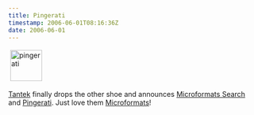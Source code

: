 ```yaml
---
title: Pingerati
timestamp: 2006-06-01T08:16:36Z
date: 2006-06-01
---
```


<a href="http://pingerati.net/">
<img src="http://blog.whatfettle.com/pingerati-logo.gif" height="63" width="64" border="0" hspace="4" vspace="4" alt="pingerati" />
</a>

<p><a href="http://tantek.com/log/2006/05.html#d31t0731">Tantek</a> finally drops the other shoe and announces <a href="http://kitchen.technorati.com/search">Microformats Search</a> and <a href="http://pingerati.net/">Pingerati</a>. Just love them <a href="http://microformats.org/">Microformats</a>!</p>
